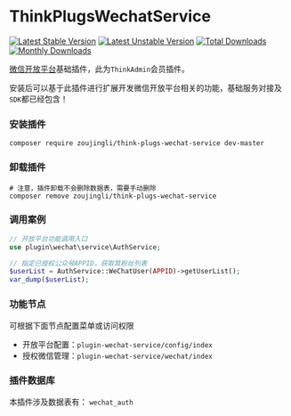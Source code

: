 # ThinkPlugsWechatService

[![Latest Stable Version](https://poser.pugx.org/zoujingli/think-plugs-wechat-service/v/stable)](https://packagist.org/packages/zoujingli/think-plugs-wechat-service)
[![Latest Unstable Version](https://poser.pugx.org/zoujingli/think-plugs-wechat-service/v/unstable)](https://packagist.org/packages/zoujingli/think-plugs-wechat-service)
[![Total Downloads](https://poser.pugx.org/zoujingli/think-plugs-wechat-service/downloads)](https://packagist.org/packages/zoujingli/think-plugs-wechat-service)
[![Monthly Downloads](http://img.shields.io/packagist/dm/zoujingli/think-plugs-wechat-service.svg)](https://packagist.org/packages/zoujingli/think-plugs-wechat-service)

[微信开放平台](https://open.weixin.qq.com)基础插件，此为`ThinkAdmin`会员插件。

安装后可以基于此插件进行扩展开发微信开放平台相关的功能，基础服务对接及`SDK`都已经包含！

### 安装插件

```shell
composer require zoujingli/think-plugs-wechat-service dev-master
```

### 卸载插件

```shell
# 注意，插件卸载不会删除数据表，需要手动删除
composer remove zoujingli/think-plugs-wechat-service
```

### 调用案例

```php
// 开放平台功能调用入口
use plugin\wechat\service\AuthService;

// 指定已授权公众号APPID，获取其粉丝列表
$userList = AuthService::WeChatUser(APPID)->getUserList();
var_dump($userList);
```

### 功能节点

可根据下面节点配置菜单或访问权限

* 开放平台配置：`plugin-wechat-service/config/index`
* 授权微信管理：`plugin-wechat-service/wechat/index`

### 插件数据库

本插件涉及数据表有：
`wechat_auth`